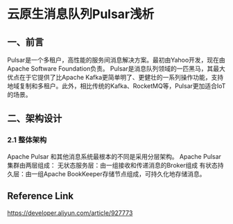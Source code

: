 
云原生消息队列Pulsar浅析
===


## 一、前言

Pulsar是一个多租户，高性能的服务间消息解决方案。最初由Yahoo开发，现在由Apache Software Foundation负责。
Pulsar是消息队列领域的一匹黑马，其最大优点在于它提供了比Apache Kafka更简单明了、更健壮的一系列操作功能，支持地域复制和多租户。此外，相比传统的Kafka、RocketMQ等，Pulsar更加适合IoT的场景。


## 二、架构设计

### 2.1 整体架构

Apache Pulsar 和其他消息系统最根本的不同是采用分层架构。 
Apache Pulsar 集群由两层组成：
无状态服务层：由一组接收和传递消息的Broker组成
有状态持久层：由一组Apache BookKeeper存储节点组成，可持久化地存储消息。





## Reference Link
https://developer.aliyun.com/article/927773

